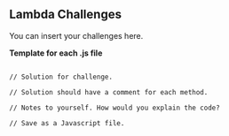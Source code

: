 ## Lambda Challenges

You can insert your challenges here.

**Template for each .js file** 

```

// Solution for challenge.

// Solution should have a comment for each method.

// Notes to yourself. How would you explain the code?

// Save as a Javascript file.

```